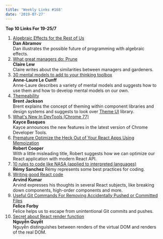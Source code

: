 ```yaml
---
title: 'Weekly Links #168'
date: '2019-07-27'
---
```


**Top 10 Links For 19-25/7**

1. [Algebraic Effects for the Rest of Us](https://overreacted.io/algebraic-effects-for-the-rest-of-us/)  
   **Dan Abramov**  
   Dan illustrates the possible future of programming with algebraic effects.
2. [What great managers do: Prune](https://m.signalvnoise.com/what-great-managers-do-prune/)  
   **Claire Lew**  
   Claire writes about the similarities between managers and gardeners.
3. [30 mental models to add to your thinking toolbox](https://nesslabs.com/mental-models)  
   **Anne-Laure Le Cunff**  
   Anne-Laure describes a variety of mental models and suggests how to use them and how to develop mental models on our own.
4. [Themeability](https://jxnblk.com/blog/themeability/)  
   **Brent Jackson**  
   Brent explains the concept of theming within component libraries and design systems and suggests to look over [Theme UI](https://github.com/system-ui/theme-ui) library.
5. [What's New In DevTools (Chrome 77)](https://developers.google.com/web/updates/2019/07/devtools)  
   **Kayce Basques**  
   Kayce announces the new features in the latest version of Chrome Developer Tools.
6. [Premature Optimize the Heck Out of Your React Apps Using Memoization](https://www.robertcooper.me/premature-optimize-the-heck-out-of-your-react-apps-using-memoization)  
   **Robert Cooper**  
   With a little misleading title, Robert suggests how we can optimize our React application with modern React API.
7. [10 rules to code like NASA (applied to interpreted languages)](https://dev.to/xowap/10-rules-to-code-like-nasa-applied-to-interpreted-languages-40dd)  
   **Rémy Sanchez**
   Rémy represents some best practices for coding.
8. [Writing good React code](https://arvind.io/posts/writing-good-react-code/)  
   **Arvind Kumar**  
   Arvind expresses his thoughts in several React subjects, like breaking down components, high-order components and more.
9. [Useful Git Commands For Removing Accidentally Pushed or Committed Files](https://dev.to/morinoko/useful-git-commands-for-removing-accidentally-pushed-or-committed-files-2ld)  
   **Felice Forby**  
   Felice helps us to escape from unintentional Git commits and pushes.
10. [Secret about React render function](https://medium.com/@cqpro/secret-about-react-render-function-abefcd32f625)  
    **Nguyễn Quyết**  
    Nguyễn distinguishes between renders of the virtual DOM and renders of the real DOM.
